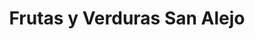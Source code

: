 ---
title: "Frutas y Verduras San Alejo"
url: /santa-rosa-de-cabal/frutas-y-verduras-san-alejo/
shop: frutería
---